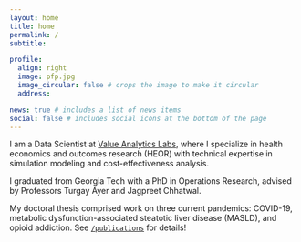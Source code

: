 ```yaml
---
layout: home
title: home
permalink: /
subtitle: 

profile:
  align: right
  image: pfp.jpg
  image_circular: false # crops the image to make it circular
  address:

news: true # includes a list of news items
social: false # includes social icons at the bottom of the page
---
```


I am a Data Scientist at [Value Analytics Labs](https://www.valueanalyticslabs.com), where I specialize in health economics and outcomes research (HEOR) with technical expertise in simulation modeling and cost-effectiveness analysis.

I graduated from Georgia Tech with a PhD in Operations Research, advised by Professors Turgay Ayer and Jagpreet Chhatwal.

My doctoral thesis comprised work on three current pandemics: COVID-19, metabolic dysfunction-associated steatotic liver disease (MASLD), and opioid addiction. See [`/publications`](/publications) for details!

<!--<i>I am looking for a research scientist role in the healthcare space starting Summer 2023.</i>-->
